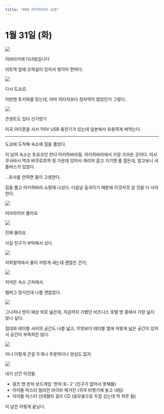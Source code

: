 ```yaml
---
title: "#09 아키하바라 쇼핑"
---
```


# 1월 31일 (화)

![](/photos/170127-ejapan/09_01.jpg)

이바라키에 다녀왔습니다

미토역 앞에 오락실이 있어서 행각이 편하다.

![](/photos/170127-ejapan/09_02.jpg)

다시 도쿄로.

이번엔 토키와를 탔는데, 아마 히타치보다 정차역이 많았던가 그렇다.

![](/photos/170127-ejapan/09_03.jpg)

콘센트도 있다 신기방기

미국 아이폰을 사서 110V USB 충전기가 있는데 일본에서 유용하게 써먹는다.

---

도쿄에 도착해 숙소에 짐을 풀었다.

이 날의 숙소는 토요코인 칸다 아키하바라점. 아키하바라에서 가장 가까운 곳이다.
아사쿠사바시 역과 바쿠로쵸역 정 가운데 있어서 캐리어 끌고 가기엔 좀 힘든데, 알고보니 셔틀버스가 있었다.

...조사를 안하면 몸이 고생한다.

짐을 풀고 아키하바라 쇼핑에 나섰다. 다음날 출국이기 때문에 이것저것 살 것을 다 사야 한다.

![](/photos/170127-ejapan/09_04.jpg)

러브라이브 몰라요

![](/photos/170127-ejapan/09_05.jpg)

진짜 몰라요

사실 친구가 부탁해서 샀다.

![](/photos/170127-ejapan/09_06.jpg)

지하철역에서 물이 저렇게 새는데 괜찮은 건가;

![](/photos/170127-ejapan/09_07.jpg)

저녁은 숙소 근처에서.

햄버그 정식인데 나름 괜찮았다.

![](/photos/170127-ejapan/09_08.jpg)

그나저나 방이 예상 외로 넓은데, 지금까지 가봤던 비즈니스 호텔 방 중에서 가장 넓지 않나 싶다.

침대와 테이블 사이의 공간도 나름 넓고, 무엇보다 테이블 옆에 저렇게 넓은 공간이 있어서 공간이 부족하진 않다.

![](/photos/170127-ejapan/09_09.jpg)

아니 이렇게 큰걸 두개나 주문하다니 양심도 없지

![](/photos/170127-ejapan/09_10.jpg)

내가 산건 이것들.

* 걸즈 앤 판처 보드게임 '판처 포- 2' (친구가 없어서 못해봄)
* 아이돌 마스터 밀리언 라이브 매거진 (귀국 비행기에 놓고 내림)
* 아이돌 마스터 신데렐라 걸즈 CD (응모용으로 두장 샀는데 딱 하루 됨)

이 날은 이렇게 끝났다.
